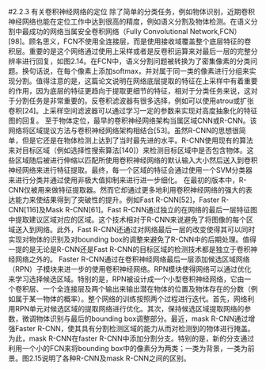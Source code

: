 #2.2.3 有关卷积神经网络的定位
除了简单的分类任务，例如物体识别，近期卷积神经网络也能在定位工作中达到很高的精度，例如语义分割及物体检测。在语义分割中最成功的网络当属安全卷积网络（Fully Convolutional Network,FCN）[98]。顾名思义，FCN不使用全连接层，而是使用接收域覆盖整个底层特征的卷积层。重要的是这个网络通过使用上采样或者是反卷积运算来对最后一层的完整分辨率进行回复，如图2.14。在FCN中，语义分割问题被转换为了密集像素的分类问题。换句话说，在每个像素上添加softmax，并对属于同一类的像素进行分组来实现分割。值得注意的是，这篇论文说明在网络底层提取的特征在上采样中有着重要的作用，因为底层的特征更趋向于提取更细节的特征，相对于分类任务来说，这对于分割任务是非常重要的。反卷积滤波器有很多选择，例如可以使用atrou或扩张卷积[24]。上采样空间滤波器可以通过学习一定的参数来实现对高度抽象化的特征图的回复。
至于物体定位，最早的卷积神经网络架构当属区域CNN或R-CNN。该网络将区域提议方法与卷积神经网络架构相结合[53]。虽然R-CNN的思想很简单，但是它还是在物体检测上达到了当时最先进的水平。R-CNN使用现有的算法来对目标区域（例如选择性搜索算法[140]）来检测目标区域中是否包含物体。这些区域随后被进行伸缩以匹配所使用卷积神经网络的默认输入大小然后送入到卷积神经网络来进行特征提取。最终，每一个区域的特征会通过使用一个SVM分类器来进行分类并通过使用非极大值抑制来进行进一步细化。
在最初的版本中，R-CNN仅被用来做特征提取器。然而它却通过更多地利用卷积神经网络的强大的表达能力来使结果得到了突破性的提升。例如Fast R-CNN[52]，Faster R-CNN[116]及Mask R-CNN[61]。Fast R-CNN通过独立的在网络的最后一层特征图中提取建议区域对应的区域。这个技术相对于R-CNN来说避免了将图像的每个区域送入到网络。此外，Fast R-CNN还通过对网络最后一层的改变使得其可以同时实现对物体的识别及对bounding box的调整来避免了R-CNN中的后期处理。值得一提的是无论是R-CNN还是Fast R-CNN的目标区域的检测技术都是独立于卷积神经网络之外的。
Faster R-CNN通过在卷积神经网络最后一层添加候选区域网络（RPN）子模块来进一步的使用卷积神经网络。RPN模块使得网络可以通过优化来学习选择候选区域。特别的是，RPN被设计成一个小型卷积神经网络，它由一个卷积层、一个全连接层及两个输出来输出潜在物体的位置及物体存在的分数（例如属于某一物体的概率）。整个网络的训练按照两个过程进行迭代。首先，网络利用RPN单元对候选区域的提取网络进行优化。其次，保持候选区域提取网络的参数，微调物体识别与最后的bounding box调整部分。最近，mask R-CNN通过增强Faster R-CNN，使其具有分割检测区域的能力从而对检测到的物体进行掩盖。为此，mask R-CNN在faster R-CNN中添加分割分支。特别的是，新的分支通过利用一个小的FCN来将bounding box中的像素分为两类；一类为背景，一类为前景。图2.15说明了各种R-CNN及mask R-CNN之间的区别。
